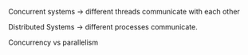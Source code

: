 Concurrent systems -> different threads communicate with each other

Distributed Systems -> different processes communicate.

Concurrency vs parallelism

